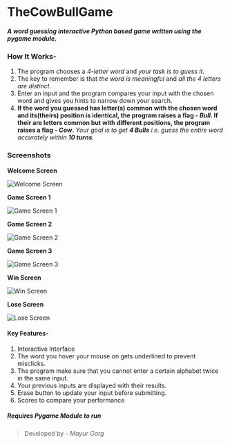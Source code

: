 # TheCowBullGame
*__A word guessing interactive Python based game written using the pygame module.__*

### How It Works-
1. The program chooses a _4-letter word_ and _your task is to guess it._
2. The key to remember is that _the word is meaningful_ and _all the 4 letters are distinct._
3. Enter an input and the program compares your input with the chosen word and gives you hints to narrow down your search.
4. __If the word you guessed has letter(s) common with the chosen word and its(theirs) position is identical, the program raises a flag - _Bull_. If their are letters common but with different positions, the program raises a flag - _Cow_.__
_Your goal is to get __4 Bulls__ i.e. guess the entire word accurately within __10 turns__._

### Screenshots

__Welcome Screen__

![Welcome Screen](https://user-images.githubusercontent.com/26298346/27971902-08fbbf32-6372-11e7-8663-44f3b375f4eb.PNG)

__Game Screen 1__

![Game Screen 1](https://user-images.githubusercontent.com/26298346/27971904-0903b3a4-6372-11e7-872f-9a384fa5abaf.PNG)

__Game Screen 2__

![Game Screen 2](https://user-images.githubusercontent.com/26298346/27971905-09073dee-6372-11e7-95c7-23af76379a20.PNG)

__Game Screen 3__

![Game Screen 3](https://user-images.githubusercontent.com/26298346/27971903-08fe275e-6372-11e7-9738-9670b24d20f1.PNG)

__Win Screen__

![Win Screen](https://user-images.githubusercontent.com/26298346/27971907-09140ccc-6372-11e7-898e-1ce3e44ae353.PNG)

__Lose Screen__

![Lose Screen](https://user-images.githubusercontent.com/26298346/27971901-08fb95de-6372-11e7-8798-7ff790545847.PNG)

#### Key Features-
1. Interactive Interface
2. The word you hover your mouse on gets underlined to prevent misclicks.
3. The program make sure that you cannot enter a certain alphabet twice in the same input.
4. Your previous inputs are displayed with their results.
5. Erase button to update your input before submitting.
6. Scores to compare your performance

##### Requires _Pygame Module_ to run

> Developed by - _Mayur Garg_
